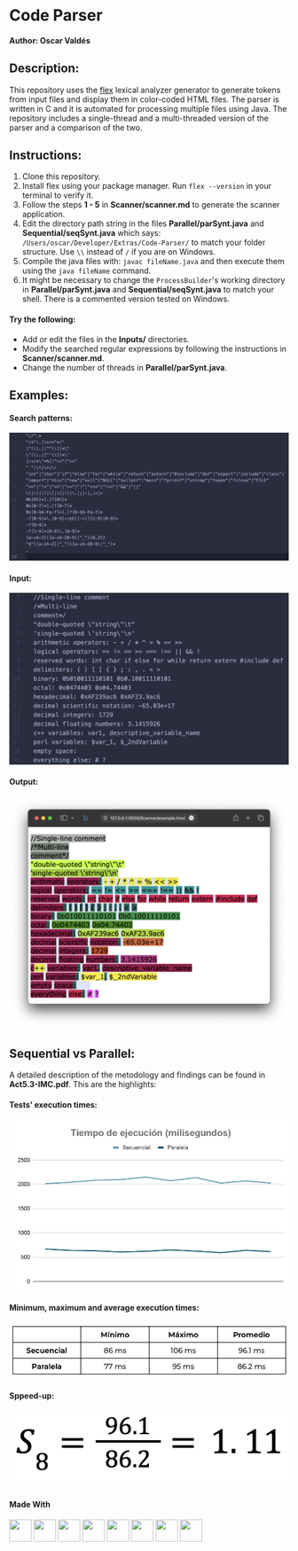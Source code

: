 # Code Parser

#### Author: Oscar Valdés

## Description:

This repository uses the [flex](https://github.com/westes/flex) lexical analyzer generator to generate tokens from input files and display them in color-coded HTML files. The parser is written in C and it is automated for processing multiple files using Java. The repository includes a single-thread and a multi-threaded version of the parser and a comparison of the two.

## Instructions:

1. Clone this repository.
2. Install flex using your package manager. Run `flex --version` in your terminal to verify it.
3. Follow the steps **1 - 5** in **Scanner/scanner.md** to generate the scanner application.
4. Edit the directory path string in the files **Parallel/parSynt.java** and **Sequential/seqSynt.java** which says:
`/Users/oscar/Developer/Extras/Code-Parser/`
to match your folder structure. Use `\\` instead of `/` if you are on Windows.
5. Compile the java files with: `javac fileName.java` and then execute them using the `java fileName` command.
6. It might be necessary to change the `ProcessBuilder`'s working directory in **Parallel/parSynt.java** and **Sequential/seqSynt.java** to match your shell. There is a commented version tested on Windows.

#### Try the following:
- Add or edit the files in the **Inputs/** directories.
- Modify the searched regular expressions by following the instructions in **Scanner/scanner.md**.
- Change the number of threads in **Parallel/parSynt.java**.

## Examples:

#### Search patterns:
![Regular expressions](./images/regular-expressions.png)

#### Input:
![Input text file](./images/input.png)

#### Output:
![Output color-coded HTML](./images/output.png)

## Sequential vs Parallel:

A detailed description of the metodology and findings can be found in **Act5.3-IMC.pdf**. This are the highlights:

#### Tests' execution times:
![Tests' runtimes](./images/execution-times.png)

#### Minimum, maximum and average execution times:
![Min, max and average table](./images/min-max-avg-times.png)

#### Sppeed-up:
![Speed-up](./images/speed-up.png)

#### Made With

<div>
    <img width="40px" height="40px" src="https://ico.now.sh/gnu/000000"/>
    <img width="40px" height="40px" src="https://skillicons.dev/icons?i=c"/>
    <img width="40px" height="40px" src="https://skillicons.dev/icons?i=cpp"/>
    <img width="40px" height="40px" src="https://skillicons.dev/icons?i=html"/>
    <img width="40px" height="40px" src="https://skillicons.dev/icons?i=css"/>
    <img width="40px" height="40px" src="https://skillicons.dev/icons?i=java"/>
    <img width="40px" height="40px" src="https://skillicons.dev/icons?i=git"/>
    <img width="40px" height="40px" src="https://skillicons.dev/icons?i=vscode"/>
</div>